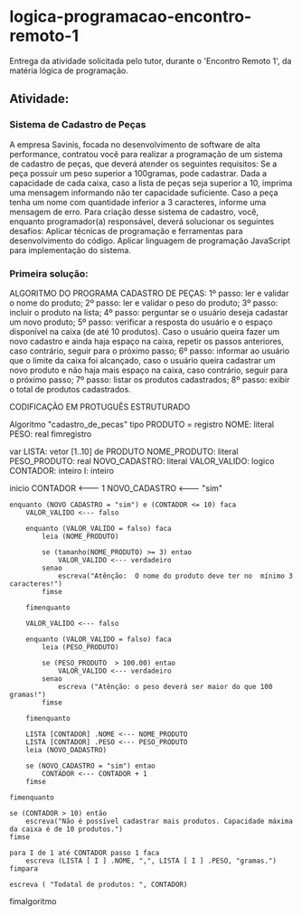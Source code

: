 # logica-programacao-encontro-remoto-1
Entrega da atividade solicitada pelo tutor, durante o 'Encontro Remoto 1', da matéria lógica de programação.

## Atividade:
### Sistema de Cadastro de Peças 

A empresa Savinis, focada no desenvolvimento de software de alta performance, contratou você para realizar a programação de um sistema de cadastro de peças, que deverá atender os seguintes requisitos: 
Se a peça possuir um peso superior a 100gramas, pode cadastrar.
Dada a capacidade de cada caixa, caso a lista de peças seja superior a 10, imprima uma mensagem informando não ter capacidade suficiente.
Caso a peça tenha um nome com quantidade inferior a 3 caracteres, informe uma mensagem de erro.
Para criação desse sistema de cadastro, você, enquanto programador(a) responsável, deverá solucionar os seguintes desafios:
Aplicar técnicas de programação e ferramentas para desenvolvimento do código.
Aplicar linguagem de programação JavaScript para implementação do sistema.


### Primeira solução:

ALGORITMO DO PROGRAMA CADASTRO DE PEÇAS:
1º passo: ler e validar o nome do produto;
2º passo: ler e validar o peso do produto;
3º passo: incluir o produto na lista;
4º passo: perguntar se o usuário deseja cadastar um novo produto;
5º passo: verificar a resposta do usuário e o espaço disponível na caixa (de até 10 produtos). Caso o usuário queira fazer um novo cadastro e ainda haja espaço na caixa, repetir os passos anteriores, caso contrário, seguir para o próximo passo;
6º passo: informar ao usuário que o limite da caixa foi alcançado, caso o usuário queira cadastrar um novo produto e não haja mais espaço na caixa, caso contrário, seguir para o próximo passo;
7º passo: listar os produtos cadastrados;
8º passo: exibir o total de produtos cadastrados.


CODIFICAÇÃO EM PROTUGUÊS ESTRUTURADO

Algoritmo "cadastro_de_pecas"
tipo
    PRODUTO =  registro
                   NOME: literal
                   PESO: real
	           fimregistro

var 
    LISTA: vetor [1..10] de PRODUTO
    NOME_PRODUTO: literal
    PESO_PRODUTO: real
    NOVO_CADASTRO: literal
    VALOR_VALIDO: logico
    CONTADOR: inteiro
    I: inteiro   

inicio
    CONTADOR <--- 1
    NOVO_CADASTRO <--- "sim"
    
    enquanto (NOVO CADASTRO = "sim") e (CONTADOR <= 10) faca
        VALOR_VALIDO <--- falso
        
        enquanto (VALOR_VALIDO = falso) faca
            leia (NOME_PRODUTO)

            se (tamanho(NOME_PRODUTO) >= 3) entao
                VALOR_VALIDO <--- verdadeiro
            senao
                escreva("Atênção:  O nome do produto deve ter no  mínimo 3 caracteres!")
            fimse         

        fimenquanto             

        VALOR_VALIDO <--- falso
        
        enquanto (VALOR_VALIDO = falso) faca
            leia (PESO_PRODUTO)

            se (PESO_PRODUTO  > 100.00) entao
                VALOR_VALIDO <--- verdadeiro                
            senao
                escreva ("Atênção: o peso deverá ser maior do que 100 gramas!")
            fimse

        fimenquanto
        
        LISTA [CONTADOR] .NOME <--- NOME_PRODUTO
        LISTA [CONTADOR] .PESO <--- PESO_PRODUTO
        leia (NOVO_DADASTRO)

        se (NOVO_CADASTRO = "sim") entao
            CONTADOR <--- CONTADOR + 1
        fimse

    fimenquanto

    se (CONTADOR > 10) então
        escreva("Não é possível cadastrar mais produtos. Capacidade máxima da caixa é de 10 produtos.")
    fimse

    para I de 1 até CONTADOR passo 1 faca
        escreva (LISTA [ I ] .NOME, ",", LISTA [ I ] .PESO, "gramas.")
    fimpara

    escreva ( "Todatal de produtos: ", CONTADOR)

fimalgoritmo
